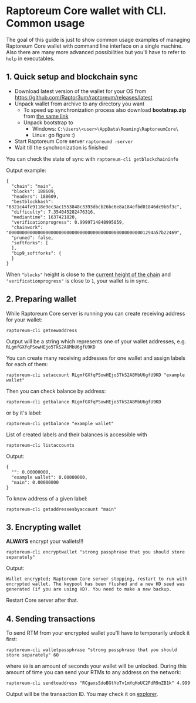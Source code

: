 # Raptoreum Core wallet with CLI. Common usage

The goal of this guide is just to show common usage examples of managing Raptoreum Core wallet with command line interface on a single machine. Also there are many more advanced possibilities but you'll have to refer to `help` in executables.

## 1. Quick setup and blockchain sync

- Download latest version of the wallet for your OS from https://github.com/Raptor3um/raptoreum/releases/latest
- Unpack wallet from archive to any directory you want
  - To speed up synchronization process also download **bootstrap.zip** from [the same link](https://github.com/Raptor3um/raptoreum/releases/latest)
  - Unpack bootstrap to
    - Windows: `C:\Users\<user>\AppData\Roaming\RaptoreumCore\`
    - Linux: go figure :)
- Start Raptoreum Core server `raptoreumd -server`
- Wait till the synchronization is finished

You can check the state of sync with `raptoreum-cli getblockchaininfo`

Output example:
```
{
  "chain": "main",
  "blocks": 188609,
  "headers": 188609,
  "bestblockhash": "6321c44fe9118e9ec3ac1553848c3393dbcb26bc6e8a184efbd01846dc9b6f3c",
  "difficulty": 7.354045282476316,
  "mediantime": 1637421820,
  "verificationprogress": 0.9999714848995859,
  "chainwork": "0000000000000000000000000000000000000000000000000001294a57b22469",
  "pruned": false,
  "softforks": [
  ],
  "bip9_softforks": {
  }
}
```

When `"blocks"` height is close to the [current height of the chain](https://explorer.raptoreum.com/) and `"verificationprogress"` is close to `1`, your wallet is in sync.

## 2. Preparing wallet

While Raptoreum Core server is running you can create receiving address for your wallet:

`raptoreum-cli getnewaddress`

Output will be a string which represents one of your wallet addresses, e.g. `RLgmfGXfqPSowHEjo5TkS2A8MbU6gfU9KD`

You can create many receiving addresses for one wallet and assign labels for each of them:

`raptoreum-cli setaccount RLgmfGXfqPSowHEjo5TkS2A8MbU6gfU9KD "example wallet"`

Then you can check balance by address:

`raptoreum-cli getbalance RLgmfGXfqPSowHEjo5TkS2A8MbU6gfU9KD`

or by it's label:
 
`raptoreum-cli getbalance "example wallet"`

List of created labels and their balances is accessible with

`raptoreum-cli listaccounts`

Output:

```
{
  "": 0.00000000,
  "example wallet": 0.00000000,
  "main": 0.00000000
}
```

To know address of a given label:

`raptoreum-cli getaddressesbyaccount "main"`

## 3. Encrypting wallet

**ALWAYS** encrypt your wallets!!!

`raptoreum-cli encryptwallet "strong passphrase that you should store separately"`

Output:

`Wallet encrypted; Raptoreum Core server stopping, restart to run with encrypted wallet. The keypool has been flushed and a new HD seed was generated (if you are using HD). You need to make a new backup.`

Restart Core server after that.

## 4. Sending transactions

To send RTM from your encrypted wallet you'll have to temporarily unlock it first:

`raptoreum-cli walletpassphrase "strong passphrase that you should store separately" 60`

where `60` is an amount of seconds your wallet will be unlocked. During this amount of time you can send your RTMs to any address on the network:

`raptoreum-cli sendtoaddress "RCgaxsSdoBGtYoTv1mYqHoUC2FdR9nZB1k" 4.999`

Output will be the transaction ID. You may check it on [explorer](https://explorer.raptoreum.com/).

